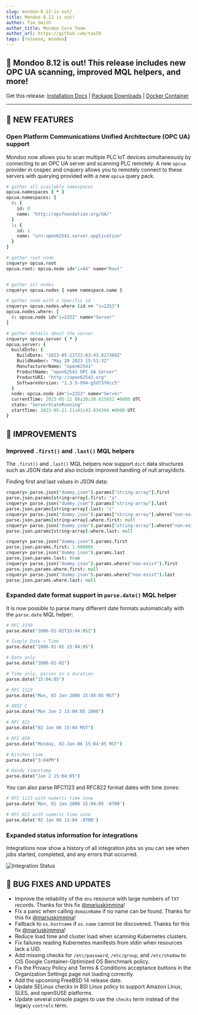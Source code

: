 ```yaml
---
slug: mondoo-8.12-is-out/
title: Mondoo 8.12 is out!
author: Tim Smith
author_title: Mondoo Core Team
author_url: https://github.com/tas50
tags: [release, mondoo]
---
```


## 🥳 Mondoo 8.12 is out! This release includes new OPC UA scanning, improved MQL helpers, and more!

Get this release: [Installation Docs](/cnspec/) | [Package Downloads](https://releases.mondoo.com/cnspec/) | [Docker Container](https://hub.docker.com/r/mondoo/cnspec)

---

## 🎉 NEW FEATURES

### Open Platform Communications Unified Architecture (OPC UA) support

Mondoo now allows you to scan multiple PLC IoT devices simultaneously by connecting to an OPC UA server and scanning PLC remotely. A new `opcua` provider in cnspec and cnquery allows you to remotely connect to these servers with querying provided with a new `opcua` query pack.

```coffeescript
# gather all available namespaces
opcua.namespaces { * }
opcua.namespaces: [
  0: {
    id: 0
    name: "http://opcfoundation.org/UA/"
  }
  1: {
    id: 1
    name: "urn:open62541.server.application"
  }
]

# gather root node
cnquery> opcua.root
opcua.root: opcua.node id="i=84" name="Root"


# gather all nodes
cnquery> opcua.nodes { name namespace.name }

# gather node with a specific id
cnquery> opcua.nodes.where (id == "i=2253")
opcua.nodes.where: [
  0: opcua.node id="i=2253" name="Server"
]

# gather details about the server
cnquery> opcua.server { * }
opcua.server: {
  buildInfo: {
    BuildDate: "2023-05-21T21:03:43.817369Z"
    BuildNumber: "May 20 2023 15:51:32"
    ManufacturerName: "open62541"
    ProductName: "open62541 OPC UA Server"
    ProductURI: "http://open62541.org"
    SoftwareVersion: "1.3.5-994-g5d73f0cc5"
  }
  node: opcua.node id="i=2253" name="Server"
  currentTime: 2023-05-22 08:28:30.625932 +0000 UTC
  state: "ServerStateRunning"
  startTime: 2023-05-21 21:03:43.834304 +0000 UTC
}
```

## 🧹 IMPROVEMENTS

### Improved `.first()` and `.last()` MQL helpers

The `.first()` and `.last()` MQL helpers now support `dict` data structures such as JSON data and also include improved handling of null array/dicts.

Finding first and last values in JSON data:

```coffee
cnquery> parse.json("dummy.json").params["string-array"].first
parse.json.params[string-array].first: "a"
cnquery> parse.json("dummy.json").params["string-array"].last
parse.json.params[string-array].last: "c"
cnquery> parse.json("dummy.json").params["string-array"].where("non-exist").first
parse.json.params[string-array].where.first: null
cnquery> parse.json("dummy.json").params["string-array"].where("non-exist").last
parse.json.params[string-array].where.last: null

cnquery> parse.json("dummy.json").params.first
parse.json.params.first: 1.000000
cnquery> parse.json("dummy.json").params.last
parse.json.params.last: true
cnquery> parse.json("dummy.json").params.where("non-exist").first
parse.json.params.where.first: null
cnquery> parse.json("dummy.json").params.where("non-exist").last
parse.json.params.where.last: null
```

### Expanded date format support in `parse.date()` MQL helper

It is now possible to parse many different date formats automatically with the `parse.date` MQL helper:

```coffee
# RFC 3339
parse.date("2006-01-02T15:04:05Z")

# Simple Date + Time
parse.date("2006-01-02 15:04:05")

# Date only
parse.date("2006-01-02")

# Time only, parses as a duration
parse.date("15:04:05")

# RFC 1123
parse.date("Mon, 02 Jan 2006 15:04:05 MST")

# ANSI C
parse.date("Mon Jan 2 15:04:05 2006")

# RFC 822
parse.date("02 Jan 06 15:04 MST")

# RFC 850
parse.date("Monday, 02-Jan-06 15:04:05 MST")

# Kitchen time
parse.date("3:04PM")

# Handy timestamp
parse.date("Jan 2 15:04:05")
```

You can also parse RFC1123 and RFC822 format dates with time zones:

```coffee
# RFC 1123 with numeric time zone
parse.date('Mon, 02 Jan 2006 15:04:05 -0700')

# RFC 822 with numeric time zone
parse.date('02 Jan 06 15:04 -0700')
```

### Expanded status information for integrations

Integrations now show a history of all integration jobs so you can see when jobs started, completed, and any errors that occurred.

![Integration Status](/img/releases/2023-05-30-mondoo-8.12-is-out/status.png)

## 🐛 BUG FIXES AND UPDATES

- Improve the reliability of the `dns` resource with large numbers of `TXT` records. Thanks for this fix [@mariuskimmina](https://github.com/mariuskimmina)!
- Fix a panic when calling `domainName` if no name can be found. Thanks for this fix [@mariuskimmina](https://github.com/mariuskimmina)!
- Fallback to `os.hostname` if `os.name` cannot be discovered. Thanks for this fix [@mariuskimmina](https://github.com/mariuskimmina)!
- Reduce load time and cluster load when scanning Kubernetes clusters.
- Fix failures reading Kubernetes manifests from stdin when resources lack a UID.
- Add missing checks for `/etc/password`, `/etc/group`, and `/etc/shadow` to CIS Google Container-Optimized OS Benchmark policy.
- Fix the Privacy Policy and Terms & Conditions acceptance buttons in the Organization Settings page not loading correctly.
- Add the upcoming FreeBSD 14 release date.
- Update SELinux checks in BSI Linux policy to support Amazon Linux, SLES, and openSUSE platforms.
- Update several console pages to use the `checks` term instead of the legacy `controls` term.
